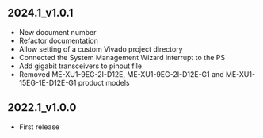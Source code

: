 ## 2024.1_v1.0.1
* New document number
* Refactor documentation
* Allow setting of a custom Vivado project directory
* Connected the System Management Wizard interrupt to the PS
* Add gigabit transceivers to pinout file
* Removed ME-XU1-9EG-2I-D12E, ME-XU1-9EG-2I-D12E-G1 and ME-XU1-15EG-1E-D12E-G1 product models

## 2022.1_v1.0.0
* First release
